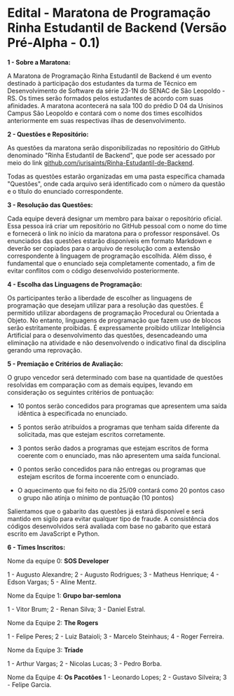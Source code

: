 # Edital - Maratona de Programação Rinha Estudantil de Backend (Versão Pré-Alpha - 0.1)

**1 - Sobre a Maratona:**

A Maratona de Programação Rinha Estudantil de Backend é um evento destinado à participação dos estudantes da turma de Técnico em Desenvolvimento de Software da série 23-1N do SENAC de São Leopoldo - RS. Os times serão formados pelos estudantes de acordo com suas afinidades. A maratona acontecerá na sala 100 do prédio D 04 da Unisinos Campus São Leopoldo e contará com o nome dos times escolhidos anteriormente em suas respectivas ilhas de desenvolvimento.

**2 - Questões e Repositório:**

As questões da maratona serão disponibilizadas no repositório do GitHub denominado "Rinha Estudantil de Backend", que pode ser acessado por meio do link [github.com/iurisaints/Rinha-Estudantil-de-Backend](http://github.com/iurisaints/Rinha-Estudantil-de-Backend).

Todas as questões estarão organizadas em uma pasta específica chamada "Questões", onde cada arquivo será identificado com o número da questão e o título do enunciado correspondente.

**3 - Resolução das Questões:**

Cada equipe deverá designar um membro para baixar o repositório oficial. Essa pessoa irá criar um repositório no GitHub pessoal com o nome do time e fornecerá o link no início da maratona para o professor responsável. Os enunciados das questões estarão disponíveis em formato Markdown e deverão ser copiados para o arquivo de resolução com a extensão correspondente à linguagem de programação escolhida. Além disso, é fundamental que o enunciado seja completamente comentado, a fim de evitar conflitos com o código desenvolvido posteriormente.

**4 - Escolha das Linguagens de Programação:**

Os participantes terão a liberdade de escolher as linguagens de programação que desejam utilizar para a resolução das questões. É permitido utilizar abordagens de programação Procedural ou Orientada a Objeto. No entanto, linguagens de programação que fazem uso de blocos serão estritamente proibidas. É expressamente proibido utilizar Inteligência Artificial para o desenvolvimento das questões, desencadeando uma eliminação na atividade e não desenvolvendo o indicativo final da disciplina gerando uma reprovação.

**5 - Premiação e Critérios de Avaliação:**

O grupo vencedor será determinado com base na quantidade de questões resolvidas em comparação com as demais equipes, levando em consideração os seguintes critérios de pontuação:

- 10 pontos serão concedidos para programas que apresentem uma saída idêntica à especificada no enunciado.
- 5 pontos serão atribuídos a programas que tenham saída diferente da solicitada, mas que estejam escritos corretamente.
- 3 pontos serão dados a programas que estejam escritos de forma coerente com o enunciado, mas não apresentem uma saída funcional.
- 0 pontos serão concedidos para não entregas ou programas que estejam escritos de forma incoerente com o enunciado.

- O aquecimento que foi feito no dia 25/09 contará como 20 pontos caso o grupo não atinja o mínimo de pontuação (10 pontos)

Salientamos que o gabarito das questões já estará disponível e será mantido em sigilo para evitar qualquer tipo de fraude. A consistência dos códigos desenvolvidos será avaliada com base no gabarito que estará escrito em JavaScript e Python.

**6 - Times Inscritos:**

Nome da equipe 0: **SOS Developer**

1 - Augusto Alexandre;
2 - Augusto Rodrigues;
3 - Matheus Henrique;
4 - Edson Vargas;
5 - Aline Mentz.

Nome da Equipe 1: **Grupo bar-semlona**

1 - Vitor Brum;
2 - Renan Silva;
3 - Daniel Estral.

Nome da Equipe 2: **The Rogers**

1 - Felipe Peres;
2 - Luiz Bataioli;
3 - Marcelo Steinhaus;
4 - Roger Ferreira.

Nome da Equipe 3: **Tríade**

1 - Arthur Vargas;
2 - Nicolas Lucas;
3 - Pedro Borba.

Nome da Equipe 4: **Os Pacotões**
1 - Leonardo Lopes;
2 - Gustavo Silveira;
3 - Felipe Garcia.
